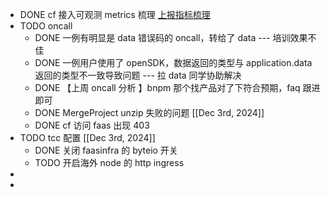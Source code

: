 - DONE cf 接入可观测 metrics 梳理 [上报指标梳理](https://bytedance.larkoffice.com/docx/WITBdFJoMos4ZPxMOj7cQWN9n8d)
- TODO oncall
	- DONE 一例有明显是 data 错误码的 oncall，转给了 data --- 培训效果不佳
	- DONE 一例用户使用了 openSDK，数据返回的类型与 application.data 返回的类型不一致导致问题 --- 拉 data 同学协助解决
	- DONE 【上周 oncall 分析 】bnpm 那个找产品对了下符合预期，faq 跟进即可
	- DONE MergeProject unzip 失败的问题 [[Dec 3rd, 2024]]
	- DONE cf 访问 faas 出现 403
- TODO tcc 配置  [[Dec 3rd, 2024]]
	- DONE 关闭 faasinfra 的 byteio 开关
	- TODO 开启海外 node 的 http ingress
-
-